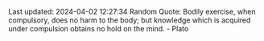 Last updated: 2024-04-02 12:27:34
Random Quote: Bodily exercise, when compulsory, does no harm to the body; but knowledge which is acquired under compulsion obtains no hold on the mind. - Plato